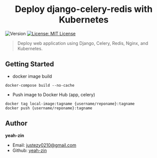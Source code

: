 <h1 align="center">Deploy django-celery-redis with Kubernetes</h1>
<p>
  <img alt="Version" src="https://img.shields.io/badge/version-1.0.0-blue.svg?cacheSeconds=2592000" />
  <a href="#" target="_blank">
    <img alt="License: MIT License" src="https://img.shields.io/badge/License-MIT License-yellow.svg" />
  </a>
</p>

> Deploy web application using Django, Celery, Redis, Nginx, and Kubernetes.

## Getting Started
- docker image build
```
docker-compose build --no-cache
```

- Push image to Docker Hub (app, celery)
```
docker tag local-image:tagname {username/reponame}:tagname
docker push {username/reponame}:tagname
```

## Author

**yeah-zin**

* Email: justezy0210@gmail.com
* Github: [yeah-zin](https://github.com/yeah-zin)